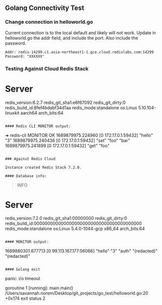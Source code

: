 ## Golang Connectivity Test

### Change connection in helloworld.go

Current connection is to the local default and likely will not work.
Update in helloworld.go the addr field, and include the port. Also include the password.
```
Addr: redis-14299.c1.asia-northeast1-1.gce.cloud.redislabs.com:14299
Password: "XXXXXX"
```

### Testing Against Cloud Redis Stack
# Server
redis_version:6.2.7
redis_git_sha1:e6f67092
redis_git_dirty:0
redis_build_id:8fef4bdabf34d1aa
redis_mode:standalone
os:Linux 5.10.104-linuxkit aarch64
arch_bits:64
```

#### Redis CLI MONITOR output:

```
➜ redis-cli MONITOR
OK
1689879975.224960 [0 172.17.0.1:59432] "hello" "3"
1689879975.240436 [0 172.17.0.1:59432] "set" "foo" "bar"
1689879975.241899 [0 172.17.0.1:59432] "get" "foo"
```

### Against Redis Cloud

Instance created Redis Stack 7.2.0.

#### Database info:

```
> INFO
# Server
redis_version:7.2.0
redis_git_sha1:00000000
redis_git_dirty:0
redis_build_id:0000000000000000000000000000000000000000
redis_mode:standalone
os:Linux 5.4.0-1044-gcp x86_64
arch_bits:64
```

#### MONITOR output:

```
1689880301.677713 [0 99.113.167.177:56066] "hello" "3" "auth" "(redacted)" "(redacted)"
```

#### Golang exit

```
panic: i/o timeout

goroutine 1 [running]:
main.main()
        /Users/savannah.norem/Desktop/git_projects/go_test/helloworld.go:20 +0x174
exit status 2
```
